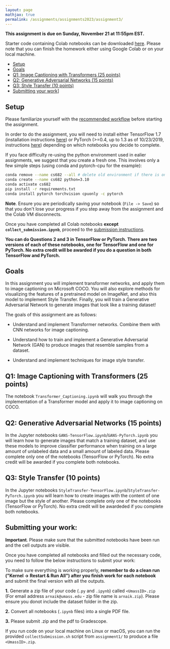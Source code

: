 ```yaml
---
layout: page
mathjax: true
permalink: /assignments/assignments2023/assignment3/
---
```


**This assignment is due on Sunday, November 21 at 11:55pm EST.**

Starter code containing Colab notebooks can be downloaded [here](https://github.com/cvl-umass/compsci682-fall-2023/raw/main/assignments/assignments2023/assignment3_2023.zip). Please note that you can finish the homework either using Google Colab or on your local machine.

- [Setup](#setup)
- [Goals](#goals)
- [Q1: Image Captioning with Transformers (25 points)](#q1-image-captioning-with-vanilla-rnns)
- [Q2: Generative Adversarial Networks (15 points)](#q4-generative-adversarial-networks)
- [Q3: Style Transfer (10 points)](#q2-networ-visualization)
- [Submitting your work](#submitting-your-work)]


## Setup
Please familiarize yourself with the [recommended workflow]({{site.baseurl}}/setup-instructions/#working-remotely-on-google-colaboratory) before starting the assignment.

In order to do the assignment, you will need to install either TensorFlow 1.7 (installation instructions [here](https://www.tensorflow.org/install)) or PyTorch (>=0.4, up to 1.3 as of 10/23/2019, instructions [here](http://pytorch.org/)) depending on which notebooks you decide to complete.

If you face difficulty re-using the python environment used in ealier assignments, we suggest that you create a fresh one. This involves only a few simple steps (using conda and pytorch-cpu for the example):

```bash
conda remove --name cs682 --all # delete old environment if there is one
conda create --name cs682 python=3.10
conda activate cs682
pip install -r requirements.txt
conda install pytorch torchvision cpuonly -c pytorch
```

**Note**. Ensure you are periodically saving your notebook (`File -> Save`) so that you don't lose your progress if you step away from the assignment and the Colab VM disconnects.

Once you have completed all Colab notebooks **except `collect_submission.ipynb`**, proceed to the [submission instructions](#submitting-your-work).

**You can do Questions 2 and 3 in TensorFlow or PyTorch. There are two versions of each of these notebooks, one for TensorFlow and one for PyTorch. No extra credit will be awarded if you do a question in both TensorFlow and PyTorch.**

## Goals
In this assignment you will implement transformer networks, and apply them to image captioning on Microsoft COCO. You will also explore methods for visualizing the features of a pretrained model on ImageNet, and also this model to implement Style Transfer. Finally, you will train a Generative Adversarial Network to generate images that look like a training dataset!

The goals of this assignment are as follows:

- Understand and implement Transformer networks. Combine them with CNN networks for image captioning.

- Understand how to train and implement a Generative Adversarial Network (GAN) to produce images that resemble samples from a dataset.

- Understand and implement techniques for image style transfer.


## Q1: Image Captioning with Transformers (25 points)
The notebook ``Transformer_Captioning.ipynb`` will walk you through the implementation of a Transformer model and apply it to image captioning on COCO.

## Q2: Generative Adversarial Networks (15 points)
In the Jupyter notebooks ``GANS-TensorFlow.ipynb``/``GANS-PyTorch.ipynb`` you will learn how to generate images that match a training dataset, and use these models to improve classifier performance when training on a large amount of unlabeled data and a small amount of labeled data. Please complete only one of the notebooks (TensorFlow or PyTorch). No extra credit will be awarded if you complete both notebooks.

## Q3: Style Transfer (10 points)
In the Jupyter notebooks ``StyleTransfer-TensorFlow.ipynb``/``StyleTransfer-PyTorch.ipynb`` you will learn how to create images with the content of one image but the style of another. Please complete only one of the notebooks (TensorFlow or PyTorch). No extra credit will be awardeded if you complete both notebooks.

## Submitting your work:
**Important**. Please make sure that the submitted notebooks have been run and the cell outputs are visible.

Once you have completed all notebooks and filled out the necessary code, you need to follow the below instructions to submit your work:

To make sure everything is working properly, **remember to do a clean run ("Kernel -> Restart & Run All") after you finish work for each notebook** and submit the final version with all the outputs. 

**1.** Generate a zip file of your code (`.py` and `.ipynb`) called `<UmassID>.zip` (For email address `arnaik@umass.edu` - zip file name is `arnaik.zip`). Please ensure you donot include the dataset folder in the zip.

**2.** Convert all notebooks (`.ipynb` files) into a single PDF file.

**3.** Please submit <UmassID>.zip and the pdf to Gradescope.

If you run code on your local machine on Linux or macOS,  you can run the provided `collectSubmission.sh` script from `assignment1/` to produce a file `<UmassID>.zip`.
